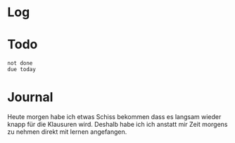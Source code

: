 # Log

# Todo
```tasks
not done
due today
```

# Journal 

Heute morgen habe ich etwas Schiss bekommen dass es langsam wieder knapp für die Klausuren wird. Deshalb habe ich ich anstatt mir Zeit morgens zu nehmen direkt mit lernen angefangen. 





